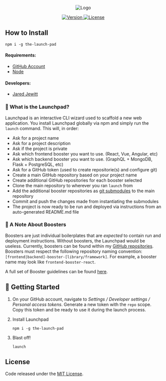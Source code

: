 <p align="center">
  <img alt="Logo" src="https://user-images.githubusercontent.com/22352564/94222217-a33b8c80-fea1-11ea-9aa1-05bbee24ee58.png">
  <p align="center">
    <a href="https://www.npmjs.com/package/the-launch-pad" target="_blank">
      <img alt="Version" src="https://img.shields.io/npm/v/the-launch-pad?color=%23706BF5&style=for-the-badge" />
    </a>
    <a href="https://github.com/jared-jewitt/frontend-booster-react/blob/master/LICENSE" target="_blank">
      <img alt="License" src="https://img.shields.io/npm/l/the-launch-pad?color=%23706BF5&style=for-the-badge" />
    </a>
  </p>
</p>

## How to Install

```shell script
npm i -g the-launch-pad
```

#### Requirements:

- [GitHub Account](https://github.com/)
- [Node](https://nodejs.org/en/download/)

#### Developers:

- [Jared Jewitt](https://jared-jewitt.github.io/)
 

### 🤔 What is the Launchpad?

Launchpad is an interactive CLI wizard used to scaffold a new web application. You install Launchpad globally via npm 
and simply run the `launch` command. This will, in order:

- Ask for a project name
- Ask for a project description
- Ask if the project is private
- Ask which frontend booster you want to use. (React, Vue, Angular, etc)
- Ask which backend booster you want to use. (GraphQL + MongoDB, Flask + PostgreSQL, etc)
- Ask for a GitHub token (used to create repositorie(s) and configure git)
- Create a main GitHub repository based on your project name
- Create additional GitHub repositories for each booster selected
- Clone the main repository to wherever you ran `launch` from
- Add the additional booster repositories as [git submodules](https://git-scm.com/book/en/v2/Git-Tools-Submodules) to the main repository
- Commit and push the changes made from instantiating the submodules
- The project is now ready to be run and deployed via instructions from an auto-generated README.md file

### 📝 A Note About Boosters

Boosters are just individual boilerplates that are _expected_ to contain run and deployment instructions. Without
boosters, the Launchpad would be useless. Currently, boosters can be found within my
[GitHub repositories](https://github.com/jared-jewitt?tab=repositories). Boosters must respect the following
repository naming convention: `[frontend|backend]-booster-[library/framework]`. For example, a booster name may 
look like `frontend-booster-react`.
 
A full set of Booster guidelines can be found [here](https://github.com/jared-jewitt/booster-guidelines).

## 🚀 Getting Started

1. On your GitHub account, navigate to _Settings / Developer settings / Personal access tokens_.
Generate a new token with the `repo` scope. Copy this token and be ready to use it during the launch
process.

2. Install Launchpad
    ```shell script
    npm i -g the-launch-pad
    ```

3. Blast off!
    ```shell script
    launch
    ```

## License

Code released under the [MIT License](LICENSE).
